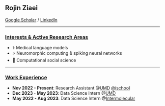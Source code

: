 ## Rojin Ziaei
<a href="https://scholar.google.com/citations?user=xzxfjp0AAAAJ&hl=en">Google Scholar</a> / <a href="https://www.linkedin.com/in/nazdim-ziaei-549725a5/">LinkedIn</a> 

---------------
### <ins>Interests & Active Research Areas</ins>
* ⚕️ Medical language models
* ⚡ Neuromorphic computing & spiking neural networks
* 🚂 Computational social science
---------------

### <ins>Work Experience</ins>
* **Nov 2022 - Present**: Research Assistant @<a href="https://www.umd.edu/">UMD</a> @<a href="https://ischool.umd.edu">ischool</a>
* **Dec 2023 - May 2023**: Data Science Intern @<a href="https://www.umd.edu/">UMD</a> 
* **May 2022 - Aug 2023**: Data Science Intern @<a href="https://www.emdgroup.com/en/expertise/semiconductors/custom-innovation/intermolecular.html">Intermolecular</a> 
